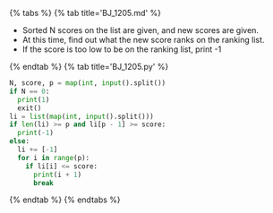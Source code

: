 {% tabs %}
{% tab title='BJ_1205.md' %}

* Sorted N scores on the list are given, and new scores are given.
* At this time, find out what the new score ranks on the ranking list.
* If the score is too low to be on the ranking list, print -1

{% endtab %}
{% tab title='BJ_1205.py' %}

```py
N, score, p = map(int, input().split())
if N == 0:
  print(1)
  exit()
li = list(map(int, input().split()))
if len(li) >= p and li[p - 1] >= score:
  print(-1)
else:
  li += [-1]
  for i in range(p):
    if li[i] <= score:
      print(i + 1)
      break
```

{% endtab %}
{% endtabs %}